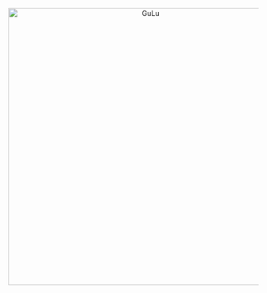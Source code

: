 
<p align="center">
<img src="http://7xpyhz.com1.z0.glb.clouddn.com/GuLuApp.png" alt="GuLu" title="GuLu" width="557"/>
</p>


